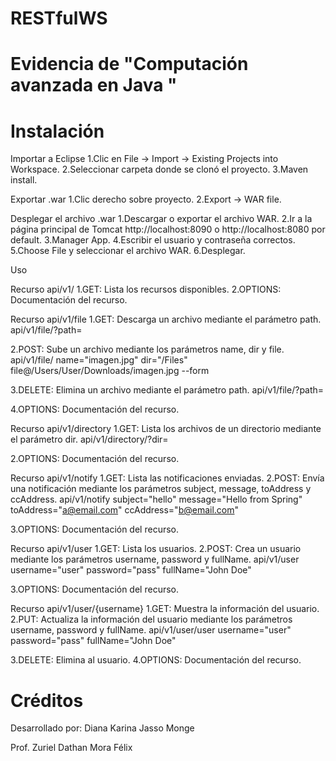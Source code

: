# RESTfulWS

# Evidencia de "Computación avanzada en Java " 



# Instalación

Importar a Eclipse
1.Clic en File -> Import -> Existing Projects into Workspace.
2.Seleccionar carpeta donde se clonó el proyecto.
3.Maven install.

Exportar .war
1.Clic derecho sobre proyecto.
2.Export -> WAR file.

Desplegar el archivo .war
1.Descargar o exportar el archivo WAR.
2.Ir a la página principal de Tomcat http://localhost:8090 o http://localhost:8080 por default.
3.Manager App.
4.Escribir el usuario y contraseña correctos.
5.Choose File y seleccionar el archivo WAR.
6.Desplegar.

Uso

Recurso api/v1/
1.GET: Lista los recursos disponibles.
2.OPTIONS: Documentación del recurso.

Recurso api/v1/file
1.GET: Descarga un archivo mediante el parámetro path.
api/v1/file/?path=

2.POST: Sube un archivo mediante los parámetros name, dir y file.
api/v1/file/ name="imagen.jpg" dir="/Files" file@/Users/User/Downloads/imagen.jpg --form

3.DELETE: Elimina un archivo mediante el parámetro path.
api/v1/file/?path=

4.OPTIONS: Documentación del recurso.

Recurso api/v1/directory
1.GET: Lista los archivos de un directorio mediante el parámetro dir.
api/v1/directory/?dir=

2.OPTIONS: Documentación del recurso.

Recurso api/v1/notify
1.GET: Lista las notificaciones enviadas.
2.POST: Envía una notificación mediante los parámetros subject, message, toAddress y ccAddress.
api/v1/notify subject="hello" message="Hello from Spring" toAddress="a@email.com" ccAddress="b@email.com"

3.OPTIONS: Documentación del recurso.

Recurso api/v1/user
1.GET: Lista los usuarios.
2.POST: Crea un usuario mediante los parámetros username, password y fullName.
api/v1/user username="user" password="pass" fullName="John Doe"

3.OPTIONS: Documentación del recurso.

Recurso api/v1/user/{username}
1.GET: Muestra la información del usuario.
2.PUT: Actualiza la información del usuario mediante los parámetros username, password y fullName.
api/v1/user/user username="user" password="pass" fullName="John Doe"

3.DELETE: Elimina al usuario.
4.OPTIONS: Documentación del recurso.

# Créditos

Desarrollado por: Diana Karina Jasso Monge

Prof. Zuriel Dathan Mora Félix




